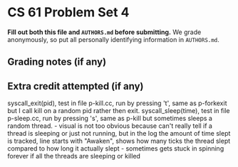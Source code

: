 CS 61 Problem Set 4
===================

**Fill out both this file and `AUTHORS.md` before submitting.** We grade
anonymously, so put all personally identifying information in `AUTHORS.md`.

Grading notes (if any)
----------------------



Extra credit attempted (if any)
-------------------------------
syscall_exit(pid), test in file p-kill.cc, run by pressing 't', same as p-forkexit but I call kill on a random pid rather then exit.
syscall_sleep(time), test in file p-sleep.cc, run by pressing 's', same as p-kill but sometimes sleeps a random thread.
    - visual is not too obvious because can't really tell if a thread is sleeping or just not running, but in the log the 
      amount of time slept is tracked, line starts with "Awaken", shows how many ticks the thread slept compared to how 
      long it actually slept
    - sometimes gets stuck in spinning forever if all the threads are sleeping or killed
